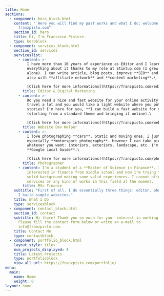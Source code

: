 ```yaml
---
title: Home
sections:
  - component: hero_block.html
    content: " Here you will find my past works and what I do: welcome to
      franzpisto.com"
    section_id: hero
    title: Hi, I'm Francesco Pistore.
    type: heroblock
  - component: services_block.html
    section_id: services
    serviceslist:
      - content: >-
          I have more than 10 years of experience as Editor and I learned
          everything about it thanks to my role at Stintup.com (I grew it up
          alone). I can write article, blog posts, improve **SEO** and help you
          also with **affiliate network** and **content marketing**.\

          [Click here for more informations](https://franzpisto.com/editor-services/).
        title: Editor & Digital Marketing
      - content: >-
          Do you need a nice and fast website for your online activity? You
          travel a lot and you would like a light website where you put your
          stories? I'm here for you, **I can build a fast website for you**
          (starting from a standard theme and bringing it online).\

          [Click here for more informations](https://franzpisto.com/web-services/).
        title: Website Dev Helper
      - content: >-
          I love photographing **cars**. Static and moving ones. I just love it,
          especially **motorsport photography**. However I can take pictures of
          whatever you want: interiors, exteriors, landscape, etc. I'm also a
          **Google Local Guide**.\

          [Click here for more informations](https://franzpisto.com/photo-services/).
        title: Photographer
      - content: I'm a student of a **Master of Science in Finance**. I started to get
          interested in finance from middle school and now I'm trying to build a
          solid background making some valid experiences. I cannot offer any
          services or any kind of works in this field at the moment.
        title: MSc Finance
    subtitle: "First of all, I do essentially three things: editor, photographer and
      I build simple websites."
    title: What I Do
    type: servicesblock
  - component: contact_block.html
    section_id: contact
    subtitle: Hi there! Thank you so much for your interest in working together.
      Please fill the contact form below or write an e-mail to
      info@franzpisto.com.
    title: Contact Me
    type: contactblock
  - component: portfolio_block.html
    layout_style: tiles
    num_projects_displayed: 4
    title: Latest Projects
    type: portfolioblock
    view_all_url: https://franzpisto.com/portfolio/
menu:
  main:
    name: Home
    weight: 0
layout: home
---
```

